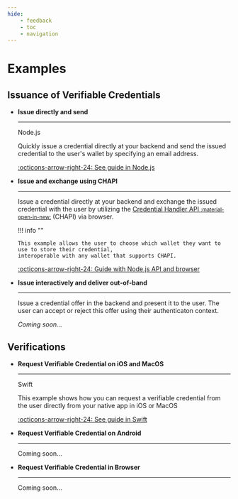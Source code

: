 ```yaml
---
hide:
    - feedback
    - toc
    - navigation
---
```


# Examples

## Issuance of Verifiable Credentials

<div class="grid cards" markdown>

-   __Issue directly and send__

    ---

    <span class="pill node">Node.js</span>

    Quickly issue a credential directly at your backend and send the issued credential
    to the user's wallet by specifying an email address.

    [:octicons-arrow-right-24: See guide in Node.js](/examples/1-issue-direct-send)

-   __Issue and exchange using CHAPI__

    ---

    Issue a credential directly at your backend and exchange the issued credential
    with the user by utilizing the [Credential Handler API <small>:material-open-in-new:</small>](https://chapi.io) (CHAPI) via browser.

    !!! info ""

        This example allows the user to choose which wallet they want to use to store their credential,
        interoperable with any wallet that supports CHAPI.

    [:octicons-arrow-right-24: Guide with Node.js API and browser](/examples/1-issue-direct-send)

-   __Issue interactively and deliver out-of-band__

    ---

    Issue a credential offer in the backend and present it to the user. The user can accept or reject this offer
    using their authenticaton context.

    *Coming soon...*

</div>

## Verifications

<div class="grid cards" markdown>

-   __Request Verifiable Credential on iOS and MacOS__

    ---

    <span class="pill swift">Swift</span>

    This example shows how you can request a verifiable credential from the user
    directly from your native app in iOS or MacOS

    [:octicons-arrow-right-24: See guide in Swift](/examples/2-verify-cred-swift)

-   __Request Verifiable Credential on Android__

    ---

    Coming soon...

-   __Request Verifiable Credential in Browser__

    ---

    Coming soon...

</div>
